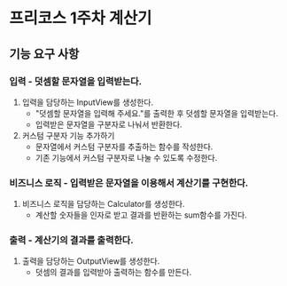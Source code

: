 # 프리코스 1주차 계산기

## 기능 요구 사항

### 입력 - 덧셈할 문자열을 입력받는다.
1. 입력을 담당하는 InputView를 생성한다.
   - "덧셈할 문자열을 입력해 주세요."를 출력한 후 덧셈할 문자열을 입력받는다.
   - 입력받은 문자열을 구분자로 나눠서 반환한다.
2. 커스텀 구분자 기능 추가하기
   - 문자열에서 커스텀 구분자를 추출하는 함수를 작성한다.
   - 기존 기능에서 커스텀 구분자로 나눌 수 있도록 수정한다. 
    
### 비즈니스 로직 - 입력받은 문자열을 이용해서 계산기를 구현한다.
1. 비즈니스 로직을 담당하는 Calculator를 생성한다.
    - 계산할 숫자들을 인자로 받고 결과를 반환하는 sum함수를 가진다.

### 출력 - 계산기의 결과를 출력한다.
1. 출력을 담당하는 OutputView를 생성한다.
   -  덧셈의 결과를 입력받아 출력하는 함수를 만든다.
